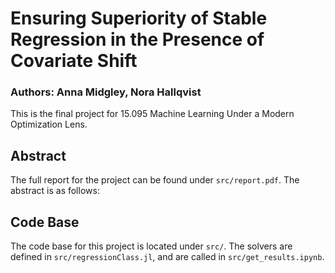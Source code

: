 # Ensuring Superiority of Stable Regression in the Presence of Covariate Shift
### Authors: Anna Midgley, Nora Hallqvist
This is the final project for 15.095 Machine Learning Under a Modern Optimization Lens.

## Abstract
The full report for the project can be found under `src/report.pdf`. The abstract is as follows:

## Code Base
The code base for this project is located under `src/`. The solvers are defined in
`src/regressionClass.jl`, and are called in `src/get_results.ipynb`. 